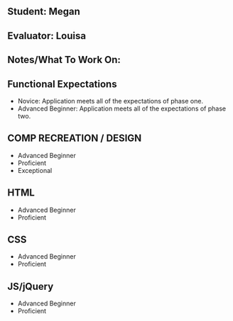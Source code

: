 ## Student: Megan
## Evaluator: Louisa
## Notes/What To Work On:

## Functional Expectations

* Novice: Application meets all of the expectations of phase one.  
* Advanced Beginner: Application meets all of the expectations of phase two.


## COMP RECREATION / DESIGN

* Advanced Beginner  
* Proficient  
* Exceptional  


## HTML

* Advanced Beginner  
* Proficient  


## CSS

* Advanced Beginner  
* Proficient  


## JS/jQuery

* Advanced Beginner  
* Proficient  
